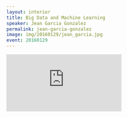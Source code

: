 ```yaml
---
layout: interior
title: Big Data and Machine Learning
speaker: Jean Garcia Gonzalez
permalink: jean-garcia-gonzalez
image: img/20160129/jean_garcia.jpg
event: 20160129
---
```


<div class='embed-container'><iframe src='https://www.youtube.com/embed/-mkGCsl0jv8' frameborder='0' allowfullscreen></iframe></div>
